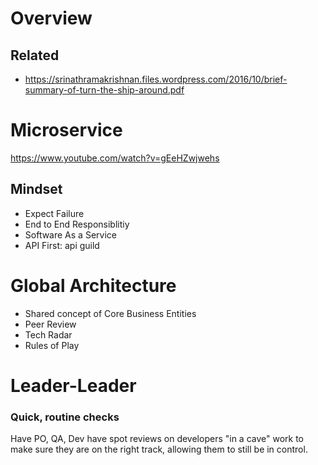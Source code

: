 # Overview

## Related
* https://srinathramakrishnan.files.wordpress.com/2016/10/brief-summary-of-turn-the-ship-around.pdf

# Microservice
https://www.youtube.com/watch?v=gEeHZwjwehs

## Mindset
* Expect Failure
* End to End Responsiblitiy
* Software As a Service
* API First: api guild

# Global Architecture
* Shared concept of Core Business Entities
* Peer Review
* Tech Radar
* Rules of Play

# Leader-Leader
### Quick, routine checks
Have PO, QA, Dev have spot reviews on developers "in a cave" work to make sure they are on the right track, allowing them to still be in control.
